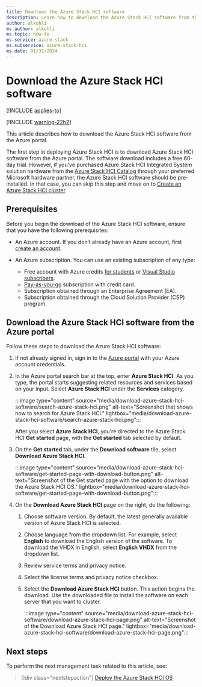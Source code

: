 ```yaml
---
title: Download the Azure Stack HCI software
description: Learn how to download the Azure Stack HCI software from the Azure portal.
author: alkohli
ms.author: alkohli
ms.topic: how-to
ms.service: azure-stack
ms.subservice: azure-stack-hci
ms.date: 01/31/2024
---
```


# Download the Azure Stack HCI software

[!INCLUDE [applies-to](../../includes/hci-applies-to-22h2-21h2.md)]

[!INCLUDE [warning-22h2](../../includes/hci-warning-deploy-22h2.md)]

This article describes how to download the Azure Stack HCI software from the Azure portal.

The first step in deploying Azure Stack HCI is to download Azure Stack HCI software from the Azure portal. The software download includes a free 60-day trial. However, if you've purchased Azure Stack HCI Integrated System solution hardware from the [Azure Stack HCI Catalog](https://aka.ms/AzureStackHCICatalog) through your preferred Microsoft hardware partner, the Azure Stack HCI software should be pre-installed. In that case, you can skip this step and move on to [Create an Azure Stack HCI cluster](create-cluster.md).

## Prerequisites

Before you begin the download of the Azure Stack HCI software, ensure that you have the following prerequisites:

- An Azure account. If you don’t already have an Azure account, first [create an account](https://azure.microsoft.com/free/).
- An Azure subscription. You can use an existing subscription of any type:

   - Free account with Azure credits [for students](https://azure.microsoft.com/free/students/) or [Visual Studio subscribers](https://azure.microsoft.com/pricing/member-offers/credit-for-visual-studio-subscribers/).
   - [Pay-as-you-go](https://azure.microsoft.com/pricing/purchase-options/pay-as-you-go/) subscription with credit card.
   - Subscription obtained through an Enterprise Agreement (EA).
   - Subscription obtained through the Cloud Solution Provider (CSP) program.

## Download the Azure Stack HCI software from the Azure portal

Follow these steps to download the Azure Stack HCI software:

1. If not already signed in, sign in to the [Azure portal](https://portal.azure.com/) with your Azure account credentials.
1. In the Azure portal search bar at the top, enter **Azure Stack HCI**. As you type, the portal starts suggesting related resources and services based on your input. Select **Azure Stack HCI** under the **Services** category.

    :::image type="content" source="media/download-azure-stack-hci-software/search-azure-stack-hci.png" alt-text="Screenshot that shows how to search for Azure Stack HCI." lightbox="media/download-azure-stack-hci-software/search-azure-stack-hci.png":::

    After you select **Azure Stack HCI**, you're directed to the Azure Stack HCI **Get started** page, with the **Get started** tab selected by default.

1. On the **Get started** tab, under the **Download software** tile, select **Download Azure Stack HCI**.

    :::image type="content" source="media/download-azure-stack-hci-software/get-started-page-with-download-button.png" alt-text="Screenshot of the Get started page with the option to download the Azure Stack HCI OS." lightbox="media/download-azure-stack-hci-software/get-started-page-with-download-button.png":::
    
1. On the **Download Azure Stack HCI** page on the right, do the following:
    1. Choose software version. By default, the latest generally available version of Azure Stack HCI is selected.
    1. Choose language from the dropdown list. For example, select **English** to download the English version of the software. To download the VHDX in English, select **English VHDX** from the dropdown list.
    1. Review service terms and privacy notice. <!--link to privacy statement-->
    1. Select the license terms and privacy notice checkbox.
    1. Select the **Download Azure Stack HCI** button. This action begins the download. Use the downloaded file to install the software on each server that you want to cluster.

        :::image type="content" source="media/download-azure-stack-hci-software/download-azure-stack-hci-page.png" alt-text="Screenshot of the Download Azure Stack HCI page." lightbox="media/download-azure-stack-hci-software/download-azure-stack-hci-page.png":::

## Next steps

To perform the next management task related to this article, see:
> [!div class="nextstepaction"]
> [Deploy the Azure Stack HCI OS](operating-system.md)
